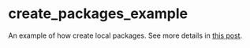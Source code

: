 # create_packages_example

An example of how create local packages. See more details in [this post](https://medium.com/p/fe719fcbee26/edit).